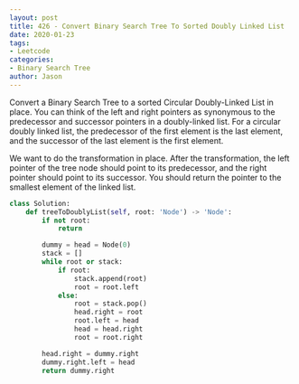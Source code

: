 ```yaml
---
layout: post
title: 426 - Convert Binary Search Tree To Sorted Doubly Linked List
date: 2020-01-23
tags:
- Leetcode
categories:
- Binary Search Tree
author: Jason
---
```

Convert a Binary Search Tree to a sorted Circular Doubly-Linked List in place. You can think of the left and right pointers as synonymous to the predecessor and successor pointers in a doubly-linked list. For a circular doubly linked list, the predecessor of the first element is the last element, and the successor of the last element is the first element.

We want to do the transformation in place. After the transformation, the left pointer of the tree node should point to its predecessor, and the right pointer should point to its successor. You should return the pointer to the smallest element of the linked list.

```python
class Solution:
    def treeToDoublyList(self, root: 'Node') -> 'Node':
        if not root:
            return

        dummy = head = Node(0)
        stack = []
        while root or stack:
            if root:
                stack.append(root)
                root = root.left
            else:
                root = stack.pop()
                head.right = root
                root.left = head
                head = head.right
                root = root.right

        head.right = dummy.right
        dummy.right.left = head
        return dummy.right
```
